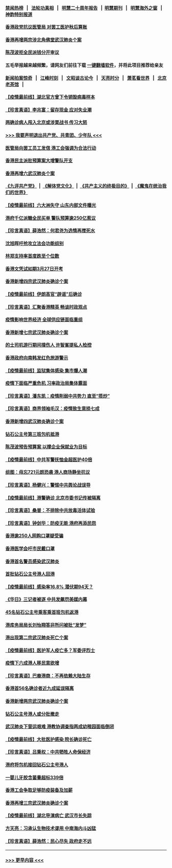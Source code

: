 #### [禁闻热榜](热点新闻.md?=0)  &nbsp;&nbsp;|&nbsp;&nbsp; [法轮功真相](https://github.com/gfw-breaker/truth/blob/master/README.md?=0) &nbsp;&nbsp;|&nbsp;&nbsp; [明慧二十周年报告](https://github.com/gfw-breaker/mh-reports/blob/master/README.md?=0) &nbsp;&nbsp;|&nbsp;&nbsp;[明慧期刊](https://github.com/gfw-breaker/mh-qikan) &nbsp;&nbsp;|&nbsp;&nbsp; [明慧海外之窗](https://github.com/gfw-breaker/mh-news/blob/master/README.md?=0) &nbsp;&nbsp;|&nbsp;&nbsp; [神韵特别报道](https://github.com/gfw-breaker/mh-news/blob/master/shenyun.md?=0)
#### [香港政党抗议医管局 对罢工医护秋后算账](../pages/nsc415/n11901746.md?t=02281731) 
#### [香港再增两宗涉北角佛堂武汉肺炎个案](../pages/nsc415/n11901737.md?t=02281731) 
#### [陈茂波拒全民派钱分开审议](../pages/nsc415/n11901672.md?t=02281731) 
#### 五毛举报越来越频繁，请网友们前往下载 [一键翻墙软件](https://github.com/gfw-breaker/ssr-accounts)，并将此项目推荐给亲友
#### [新闻拍案惊奇](https://github.com/gfw-breaker/banned-news/blob/master/pages/link4.md) &nbsp;&nbsp;|&nbsp;&nbsp; [江峰时刻](https://github.com/gfw-breaker/banned-news/blob/master/pages/link4.md) &nbsp;&nbsp;|&nbsp;&nbsp; [文昭谈古论今](https://github.com/gfw-breaker/banned-news/blob/master/pages/link4.md) &nbsp;&nbsp;|&nbsp;&nbsp; [天亮时分](https://github.com/gfw-breaker/banned-news/blob/master/pages/link4.md) &nbsp;&nbsp;|&nbsp;&nbsp; [萧茗看世界](https://github.com/gfw-breaker/banned-news/blob/master/pages/link4.md) &nbsp;&nbsp;|&nbsp;&nbsp; [北京老茶馆](https://github.com/gfw-breaker/banned-news/blob/master/pages/link4.md) &nbsp;&nbsp;|&nbsp;&nbsp; 
#### [【疫情最前线】湖北官方曾下令销毁病毒样本](../pages/nsc415/n11901518.md?t=02281731) 
#### [【珍言真语】李兆富：留存现金 应对失业潮](../pages/nsc415/n11901448.md?t=02281731) 
#### [两确诊病人闯入北京或涉栗战书 传习大怒](../pages/nsc415/n11901180.md?t=02281731) 
#### [>>> 我要声明退出共产党、共青团、少年队 <<<](https://github.com/begood0513/goodnews/blob/master/quit/letter.md) 
#### [医管局向罢工员工发信 港工会强调为合法行动](../pages/nsc415/n11898870.md?t=02281731) 
#### [香港民主派批预算案大增警队开支](../pages/nsc415/n11898813.md?t=02281731) 
#### [香港再增六武汉肺炎个案](../pages/nsc415/n11898843.md?t=02281731) 
#### [《九评共产党》](https://github.com/begood0513/9ping.md/blob/master/README.md) &nbsp;|&nbsp; [《解体党文化》](../../../../jtdwh.md/blob/master/README.md)  &nbsp;|&nbsp; [《共产主义的终极目的》](../../../../gczydzjmd.md/blob/master/README.md) &nbsp;|&nbsp; [《魔鬼在统治我们的世界》](../../../../mgztzwmdsj.md/blob/master/README.md) 
#### [【疫情最前线】六大洲失守 山东内部文件曝光](../pages/nsc415/n11898455.md?t=02281731) 
#### [港府千亿派糖全民买单 警队预算逾250亿惹议](../pages/nsc415/n11898608.md?t=02281731) 
#### [【珍言真语】薛浩然：何君尧为选情再搅死水](../pages/nsc415/n11898269.md?t=02281731) 
#### [沈旭晖吁抢攻立法会功能组别](../pages/nsc415/n11896084.md?t=02281731) 
#### [林郑支持率首度跌至个位数](../pages/nsc415/n11896058.md?t=02281731) 
#### [香港文凭试如期3月27日开考](../pages/nsc415/n11896055.md?t=02281731) 
#### [香港新增四宗武汉肺炎确诊个案](../pages/nsc415/n11896040.md?t=02281731) 
#### [【疫情最前线】伊朗高官“辟谣”后确诊](../pages/nsc415/n11895902.md?t=02281731) 
#### [【珍言真语】汇聚香港精英 畅谈时政观点](../pages/nsc415/n11895733.md?t=02281731) 
#### [疫情影响世界经济 全球供应链面临重组](../pages/nsc415/n11895634.md?t=02281731) 
#### [香港新增七宗武汉肺炎确诊个案](../pages/nsc415/n11893498.md?t=02281731) 
#### [的士司机游行期间撞伤人 许智峯提私人检控](../pages/nsc415/n11893483.md?t=02281731) 
#### [香港政府向南韩发红色旅游警示](../pages/nsc415/n11893398.md?t=02281731) 
#### [【疫情最前线】监狱集体感染 集市爆人潮](../pages/nsc415/n11893181.md?t=02281731) 
#### [疫情下面临严重危机  习率政治局集体露面](../pages/nsc415/n11893305.md?t=02281731) 
#### [【珍言真语】潘东凯：疫情削弱中共势力 直至“揽炒”](../pages/nsc415/n11892866.md?t=02281731) 
#### [【珍言真语】商界领袖毛汉：疫情致生意损七成](../pages/nsc415/n11890348.md?t=02281731) 
#### [香港新增四武汉肺炎确诊个案](../pages/nsc415/n11890610.md?t=02281731) 
#### [钻石公主号第三班包机抵港](../pages/nsc415/n11890645.md?t=02281731) 
#### [陈茂波预告预算案 以撑企业保就业为目标](../pages/nsc415/n11890574.md?t=02281731) 
#### [【疫情最前线】中共军警抚恤金超医护40倍](../pages/nsc415/n11890458.md?t=02281731) 
#### [组图：毋忘721元朗恐袭 港人商场静坐抗议](../pages/nsc415/n11876882.md?t=02281731) 
#### [【珍言真语】杨健兴：警惕中共舆论战误导](../pages/nsc415/n11888131.md?t=02281731) 
#### [【疫情最前线】港警确诊 北京市委书记传被隔离](../pages/nsc415/n11886872.md?t=02281731) 
#### [【珍言真语】桑普：不排除中共放毒活体试验](../pages/nsc415/n11886832.md?t=02281731) 
#### [【珍言真语】钟剑华：防疫无能 港府再添民怨](../pages/nsc415/n11884504.md?t=02281731) 
#### [香港逾250人网购口罩疑受骗](../pages/nsc415/n11884388.md?t=02281731) 
#### [香港医学会吁市民戴口罩](../pages/nsc415/n11884367.md?t=02281731) 
#### [香港首名警员感染武汉肺炎](../pages/nsc415/n11884357.md?t=02281731) 
#### [首批钻石公主号港人回港](../pages/nsc415/n11884333.md?t=02281731) 
#### [【疫情最前线】感染率16.8% 潜伏期94天？](../pages/nsc415/n11884256.md?t=02281731) 
#### [《华日》三记者被逐 中共发飙罚美媒内幕](../pages/nsc415/n11884184.md?t=02281731) 
#### [45名钻石公主号乘客乘首班包机返港](../pages/nsc415/n11881770.md?t=02281731) 
#### [港库务局局长刘怡翔答非所问被批“发梦”](../pages/nsc415/n11881752.md?t=02281731) 
#### [港出现第二宗武汉肺炎死亡个案](../pages/nsc415/n11881736.md?t=02281731) 
#### [【疫情最前线】医护军人疫亡多？军委评烈士](../pages/nsc415/n11881655.md?t=02281731) 
#### [疫情下六成港人移民意欲增](../pages/nsc415/n11881699.md?t=02281731) 
#### [【珍言真语】巴裔港商：不再依赖大陆生存](../pages/nsc415/n11881126.md?t=02281731) 
#### [香港首56名确诊者近九成延误隔离](../pages/nsc415/n11879079.md?t=02281731) 
#### [香港新增两宗武汉肺炎确诊个案](../pages/nsc415/n11879064.md?t=02281731) 
#### [钻石公主号港人或分批撤走](../pages/nsc415/n11879029.md?t=02281731) 
#### [武汉肺炎下营运艰难 港教协调查指两成幼稚园面临倒闭](../pages/nsc415/n11878989.md?t=02281731) 
#### [【疫情最前线】大批医护感染 院长确诊死亡](../pages/nsc415/n11878595.md?t=02281731) 
#### [【珍言真语】吕秉权：中共牺牲人命保经济](../pages/nsc415/n11878390.md?t=02281731) 
#### [港府将包机接回钻石公主号港人](../pages/nsc415/n11876352.md?t=02281731) 
#### [一婴儿牙胶含菌量超标339倍](../pages/nsc415/n11876336.md?t=02281731) 
#### [香港工会争取足够防疫装备及加薪](../pages/nsc415/n11876313.md?t=02281731) 
#### [香港再增三宗武汉肺炎确诊个案](../pages/nsc415/n11876297.md?t=02281731) 
#### [【疫情最前线】湖北导演病亡 武汉市长失踪](../pages/nsc415/n11876272.md?t=02281731) 
#### [方天亮：习承认生物技术谬用 中南海内斗凶猛](../pages/nsc415/n11873679.md?t=02281731) 
#### [【珍言真语】薛浩然：民心尽失 政府走不远](../pages/nsc415/n11875838.md?t=02281731) 

----
#### [ >>> 更早内容 <<< ](../indexes/nsc415-earlier.md)
